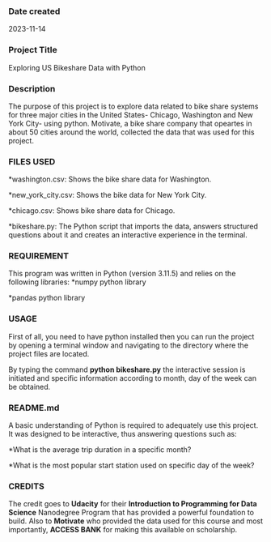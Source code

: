 ### Date created
2023-11-14

### Project Title
Exploring US Bikeshare Data with Python

### Description
The purpose of this project is to explore data related to bike share systems for three major cities in the United States- Chicago, Washington and New York City- using python. Motivate, a bike share company that opeartes in about 50 cities around the world, collected the data that was used for this project.

### FILES USED
*washington.csv: Shows the bike share data for Washington.

*new_york_city.csv: Shows the bike data for New York City.

*chicago.csv: Shows bike share data for Chicago.

*bikeshare.py: The Python script that imports the data, answers structured questions about it and creates an interactive experience in the terminal.


### REQUIREMENT
This program was written in Python (version 3.11.5) and relies on the following libraries:
*numpy python library

*pandas python library


### USAGE
First of all, you need to have python installed then you can run the project by opening a terminal window and navigating to the directory where the project files are located.

By typing the command **python bikeshare.py** the interactive session is initiated and specific information according to month, day of the week can be obtained.

### README.md
A basic understanding of Python is required to adequately use this project. It was designed to be interactive, thus answering questions such as:

*What is the average trip duration in a specific month?


*What is the most popular start station used on specific day of the week?


### CREDITS
The credit goes to **Udacity** for their **Introduction to Programming for Data Science** Nanodegree Program that has provided a powerful foundation to build. Also to **Motivate** who provided the data used for this course and most importantly, **ACCESS BANK** for making this available on scholarship.

